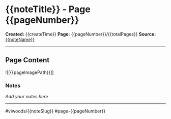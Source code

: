 # {{noteTitle}} - Page {{pageNumber}}

**Created:** {{createTime}}
**Page:** {{pageNumber}}/{{totalPages}}
**Source:** [{{noteName}}]({{sourceLink}})

---

## Page Content

![[{{pageImagePath}}]]

### Notes

*Add your notes here*

---

#viwoods/{{noteSlug}} #page-{{pageNumber}}
